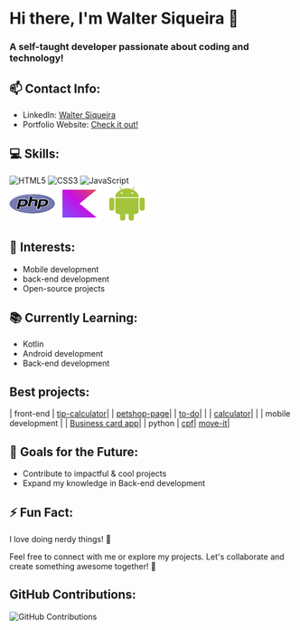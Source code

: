 # Hi there, I'm Walter Siqueira 👋
### A self-taught developer passionate about coding and technology!

## 📫 Contact Info:
- LinkedIn: [Walter Siqueira](https://www.linkedin.com/in/walter-siqueira/)
- Portfolio Website: [Check it out!](https://portifolio-page-walter.vercel.app)

## 💻 Skills:
![HTML5](https://img.shields.io/badge/HTML5-E34F26?style=for-the-badge&logo=html5&logoColor=white)
![CSS3](https://img.shields.io/badge/CSS3-1572B6?style=for-the-badge&logo=css3&logoColor=white)
![JavaScript](https://img.shields.io/badge/JavaScript-F7DF1E?style=for-the-badge&logo=javascript&logoColor=black)<br>
<img src="https://raw.githubusercontent.com/devicons/devicon/master/icons/php/php-original.svg" alt="PHP" width="80" height="65"/> 
<img src="https://raw.githubusercontent.com/devicons/devicon/master/icons/kotlin/kotlin-original.svg" alt="Kotlin"  width="80" height="65"/> 
<img src="https://raw.githubusercontent.com/devicons/devicon/master/icons/android/android-original.svg" alt="Android"  width="80" height="65"/>




## 🌟 Interests:
- Mobile development
- back-end development 
- Open-source projects

## 📚 Currently Learning:
- Kotlin
- Android development
- Back-end development

## Best projects:
| front-end 
| [tip-calculator](https://github.com/WalterSiqueira/tip_calculator)| 
| [petshop-page](https://github.com/WalterSiqueira/pwi)|
| [to-do](https://github.com/WalterSiqueira/To_do_app)|  |
| [calculator](https://github.com/WalterSiqueira/Calculator)|  |
| mobile development |
| [Business card app](https://github.com/WalterSiqueira/BusinessCardApp)|
| python | 
[cpf](https://github.com/WalterSiqueira/Projeto_cpf)|
[move-it](https://github.com/WalterSiqueira/move_it)|

## 🎯 Goals for the Future:
- Contribute to impactful & cool projects
- Expand my knowledge in Back-end development

## ⚡ Fun Fact:
I love doing nerdy things! 🧩

Feel free to connect with me or explore my projects. Let's collaborate and create something awesome together! 🚀

## GitHub Contributions:
![GitHub Contributions](https://img.shields.io/github/last-commit/waltersiqueira/waltersiqueira?style=for-the-badge&logo=github&logoColor=white)
